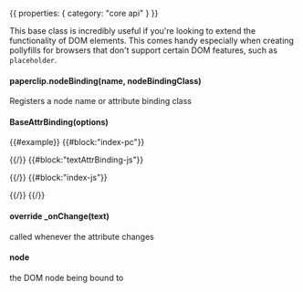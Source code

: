 {{
  properties: {
    category: "core api"
  }
}}

This base class is incredibly useful if you're looking to extend the functionality of DOM elements. This comes
handy especially when creating pollyfills for browsers that don't support certain DOM features, such as `placeholder`.

#### paperclip.nodeBinding(name, nodeBindingClass)

Registers a node name or attribute binding class

#### BaseAttrBinding(options)

{{#example}}
{{#block:"index-pc"}}
<!--
<input type="text" class="form-control" placeholder="message" data-bind="{{ model: <~>text }}"></input>
<span data-text="{{text}}"></span>
-->
{{/}}
{{#block:"textAttrBinding-js"}}
<!--
var paperclip = require("paperclip"),
views         = require("mojo-views@0.2.x");

module.exports = paperclip.BaseAttrBinding.extend({
  _onChange: function (text) {
    this.node.innerHTML = text || "";
  }
});
-->
{{/}}
{{#block:"index-js"}}
<!--
var bindable = require("bindable"),
Application  = require("mojo-application"),
views        = require("mojo-views@0.2.x"),
paperclip    = require("mojo-paperclip")

var app = new Application();
app.use(views, paperclip);

app.paperclip.nodeBinding("data-text", require("./textAttrBinding"));

preview.element.appendChild(new views.Base({
  paper: require("./index.pc")
}, app).render());

-->
{{/}}
{{/}}


#### override _onChange(text)

called whenever the attribute changes

#### node

the DOM node being bound to
